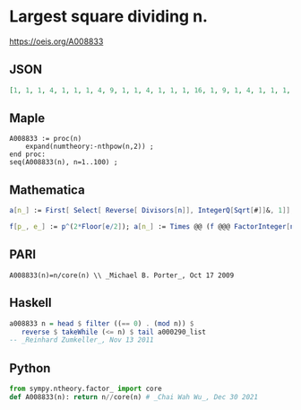 # Largest square dividing n\.
https://oeis.org/A008833
## JSON
```JSON
[1, 1, 1, 4, 1, 1, 1, 4, 9, 1, 1, 4, 1, 1, 1, 16, 1, 9, 1, 4, 1, 1, 1, 4, 25, 1, 9, 4, 1, 1, 1, 16, 1, 1, 1, 36, 1, 1, 1, 4, 1, 1, 1, 4, 9, 1, 1, 16, 49, 25, 1, 4, 1, 9, 1, 4, 1, 1, 1, 4, 1, 1, 9, 64, 1, 1, 1, 4, 1, 1, 1, 36, 1, 1, 25, 4, 1, 1, 1, 16, 81, 1, 1, 4, 1, 1, 1, 4, 1, 9, 1, 4, 1, 1, 1, 16, 1]
```
## Maple
```Maple
A008833 := proc(n)
    expand(numtheory:-nthpow(n,2)) ;
end proc:
seq(A008833(n), n=1..100) ;
```
## Mathematica
```Mathematica
a[n_] := First[ Select[ Reverse[ Divisors[n]], IntegerQ[Sqrt[#]]&, 1]]; Table[a[n], {n, 1, 100}] (* _Jean-François Alcover_, Dec 12 2011 *)
```
```Mathematica
f[p_, e_] := p^(2*Floor[e/2]); a[n_] := Times @@ (f @@@ FactorInteger[n]); Array[a, 100] (* _Amiram Eldar_, Jul 07 2020 *)
```
## PARI
```PARI
A008833(n)=n/core(n) \\ _Michael B. Porter_, Oct 17 2009
```
## Haskell
```Haskell
a008833 n = head $ filter ((== 0) . (mod n)) $
   reverse $ takeWhile (<= n) $ tail a000290_list
-- _Reinhard Zumkeller_, Nov 13 2011
```
## Python
```Python
from sympy.ntheory.factor_ import core
def A008833(n): return n//core(n) # _Chai Wah Wu_, Dec 30 2021
```
